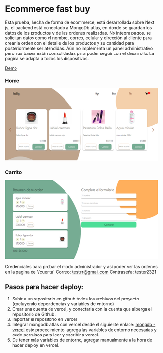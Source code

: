 # Ecommerce fast buy
Esta prueba, hecha de forma de ecommerce, está desarrollada sobre Next js, el backend está conectado a MongoDb atlas, en donde se guardan los datos de los productos y de las ordenes realizadas. No integra pagos, se solicitan datos como el nombre, correo, celular y dirección al cliente para crear la orden con el detalle de los productos y su cantidad para posteriormente ser atendidas. Aún no implementa un panel administrativo pero sus bases están consolidadas para poder seguir con el desarrollo. La página se adapta a todos los dispositivos.

[Demo](https://ecommerce-fast.vercel.app/)
### Home

![Banner home](public/banner1.png)

### Carrito

![Carrito de compras](public/banner2.png)

Credenciales para probar el modo administrador y así poder ver las ordenes en la pagina de '/cuenta'
Correo: tester@gmail.com
Contraseña: tester2321

## Pasos para hacer deploy:
1. Subir a un repositorio en github todos los archivos del proyecto (excluyendo dependencias y variables de entorno)
2. Crear una cuenta de vercel, y conectarla con la cuenta que alberga el repositorio de Github.
3. Importar el repositorio en Vercel
4. Integrar mongodb atlas con vercel desde el siguiente enlace: 
[mongdb - vercel](https://vercel.com/integrations/mongodbatlas)
este procedimiento, agrega las variables de entorno necesarias y cede permisos para 
leer y escribir a vercel.
5. De tener más variables de entorno, agregar manualmente a la hora de hacer deploy en vercel.

